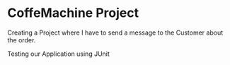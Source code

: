 # CoffeMachine Project

Creating a Project where I have to send a message to the Customer about the order.

Testing our Application using JUnit

